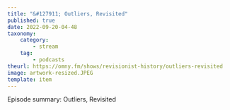 ```yaml
---
title: "&#127911; Outliers, Revisited"
published: true
date: 2022-09-20-04-48
taxonomy:
    category:
        - stream
    tag:
        - podcasts
theurl: https://omny.fm/shows/revisionist-history/outliers-revisited
image: artwork-resized.JPEG
template: item
---
```


Episode summary: Outliers, Revisited

